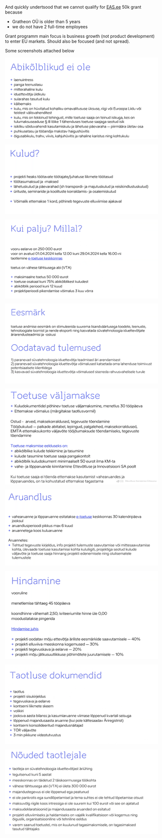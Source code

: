 And quickly undertsood that we cannot qualify for [EAS.ee](http://EAS.ee) 50k grant because

- Gratheon OÜ is older than 5 years
- we do not have 2 full-time employees

Grant programm main focus is business growth (not product development) to enter EU markets. Should also be focused (and not spread).

Some screenshots attached below

<!--truncate-->

![](img/Screenshot%202024-03-27%20at%2010.18.48.png)

![](img/Screenshot%202024-03-27%20at%2010.18.15.png)

![](img/Screenshot%202024-03-27%20at%2010.11.03.png)

![](img/Screenshot%202024-03-27%20at%2010.09.20.png)

![](img/Screenshot%202024-03-27%20at%2010.33.29.png)

![](img/Screenshot%202024-03-27%20at%2010.31.14.png)

![](img/Screenshot%202024-03-27%20at%2010.25.50.png)

![](img/Screenshot%202024-03-27%20at%2010.20.55.png)

![](img/Screenshot%202024-03-27%20at%2010.19.42.png)